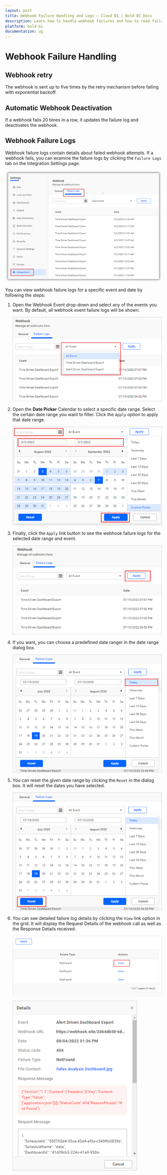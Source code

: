 ```yaml
---
layout: post
title: Webhook Failure Handling and Logs – Cloud BI | Bold BI Docs
description: Learn how to handle webhook failures and how to read failure logs, which can be used to determine the cause of a webhook failure in Bold BI.
platform: bold-bi
documentation: ug
---
```

# Webhook Failure Handling

## Webhook retry

The webhook is sent up to five times by the retry mechanism before failing with exponential backoff.

## Automatic Webhook Deactivation

If a webhook fails 20 times in a row, it updates the failure log and deactivates the webhook.

## Webhook Failure Logs

Webhook failure logs contain details about failed webhook attempts. If a webhook fails, you can examine the failure logs by clicking the `Failure Logs` tab on the Integration Settings page.


![Webhook Failure Logs](/static/assets/cloud/site-administration/images/webhook-failure-logs.png#width=60%)

You can view webhook failure logs for a specific event and date by following the steps:

1. Open the Webhook Event drop-down and select any of the events you want. By default, all webhook event failure logs will be shown.

    ![Webhook Event Dropdown](/static/assets/cloud/site-administration/images/webhook-event-dropdown.png#width=50%)

2. Open the **Date Picker** Calendar to select a specific date range. Select the certain date range you want to filter. Click the `Apply` option to apply that date range.

    ![Webhook Failur Logs Date Range](/static/assets/cloud/site-administration/images/webhook-failure-log-date-range-dialog.png#width=50%)

3. Finally, click the `Apply` link button to see the webhook failure logs for the selected date range and event.

    ![Webhook Failure Logs Apply](/static/assets/cloud/site-administration/images/webhook-failure-logs-apply.png#width=50%)

4. If you want, you can choose a predefined date ranger in the date range dialog box.

    ![Webhook Failure Logs PreSet Range](/static/assets/cloud/site-administration/images/webhook-failure-logs-preset-range.png#width=50%)

5. You can reset the given date range by clicking the `Reset` in the dialog box. It will reset the dates you have selected.

    ![Webhook Failure Logs Reset](/static/assets/cloud/site-administration/images/webhook-failure-logs-reset.png#width=50%)

6. You can see detailed failure log details by clicking the `View` link option in the grid. It will display the Request Details of the webhook call as well as the Response Details received.

    ![Webhook Failure Logs View](/static/assets/cloud/site-administration/images/webhook-failure-logs-view.png#width=50%)

    ![Webhook Failure Logs Details](/static/assets/cloud/site-administration/images/webhook-failure-logs-details.png)